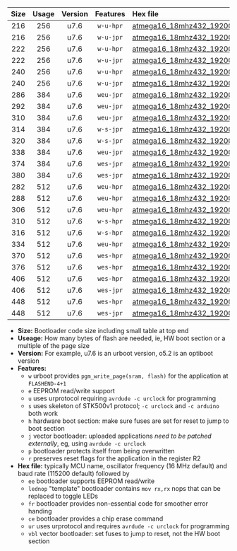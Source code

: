 |Size|Usage|Version|Features|Hex file|
|:-:|:-:|:-:|:-:|:--|
|216|256|u7.6|`w-u-hpr`|[atmega16_18mhz432_19200bps_ur.hex](https://raw.githubusercontent.com/stefanrueger/urboot/main/bootloaders/atmega16/fcpu_18mhz432/19200_bps/atmega16_18mhz432_19200bps_ur.hex)|
|216|256|u7.6|`w-u-jpr`|[atmega16_18mhz432_19200bps_ur_vbl.hex](https://raw.githubusercontent.com/stefanrueger/urboot/main/bootloaders/atmega16/fcpu_18mhz432/19200_bps/atmega16_18mhz432_19200bps_ur_vbl.hex)|
|222|256|u7.6|`w-u-hpr`|[atmega16_18mhz432_19200bps_lednop_ur.hex](https://raw.githubusercontent.com/stefanrueger/urboot/main/bootloaders/atmega16/fcpu_18mhz432/19200_bps/atmega16_18mhz432_19200bps_lednop_ur.hex)|
|222|256|u7.6|`w-u-jpr`|[atmega16_18mhz432_19200bps_lednop_ur_vbl.hex](https://raw.githubusercontent.com/stefanrueger/urboot/main/bootloaders/atmega16/fcpu_18mhz432/19200_bps/atmega16_18mhz432_19200bps_lednop_ur_vbl.hex)|
|240|256|u7.6|`w-u-hpr`|[atmega16_18mhz432_19200bps_lednop_fr_ur.hex](https://raw.githubusercontent.com/stefanrueger/urboot/main/bootloaders/atmega16/fcpu_18mhz432/19200_bps/atmega16_18mhz432_19200bps_lednop_fr_ur.hex)|
|240|256|u7.6|`w-u-jpr`|[atmega16_18mhz432_19200bps_lednop_fr_ur_vbl.hex](https://raw.githubusercontent.com/stefanrueger/urboot/main/bootloaders/atmega16/fcpu_18mhz432/19200_bps/atmega16_18mhz432_19200bps_lednop_fr_ur_vbl.hex)|
|286|384|u7.6|`weu-jpr`|[atmega16_18mhz432_19200bps_ee_ur_vbl.hex](https://raw.githubusercontent.com/stefanrueger/urboot/main/bootloaders/atmega16/fcpu_18mhz432/19200_bps/atmega16_18mhz432_19200bps_ee_ur_vbl.hex)|
|292|384|u7.6|`weu-jpr`|[atmega16_18mhz432_19200bps_ee_lednop_ur_vbl.hex](https://raw.githubusercontent.com/stefanrueger/urboot/main/bootloaders/atmega16/fcpu_18mhz432/19200_bps/atmega16_18mhz432_19200bps_ee_lednop_ur_vbl.hex)|
|310|384|u7.6|`weu-jpr`|[atmega16_18mhz432_19200bps_ee_lednop_fr_ur_vbl.hex](https://raw.githubusercontent.com/stefanrueger/urboot/main/bootloaders/atmega16/fcpu_18mhz432/19200_bps/atmega16_18mhz432_19200bps_ee_lednop_fr_ur_vbl.hex)|
|314|384|u7.6|`w-s-jpr`|[atmega16_18mhz432_19200bps_vbl.hex](https://raw.githubusercontent.com/stefanrueger/urboot/main/bootloaders/atmega16/fcpu_18mhz432/19200_bps/atmega16_18mhz432_19200bps_vbl.hex)|
|320|384|u7.6|`w-s-jpr`|[atmega16_18mhz432_19200bps_lednop_vbl.hex](https://raw.githubusercontent.com/stefanrueger/urboot/main/bootloaders/atmega16/fcpu_18mhz432/19200_bps/atmega16_18mhz432_19200bps_lednop_vbl.hex)|
|338|384|u7.6|`weu-jpr`|[atmega16_18mhz432_19200bps_ee_lednop_fr_ce_ur_vbl.hex](https://raw.githubusercontent.com/stefanrueger/urboot/main/bootloaders/atmega16/fcpu_18mhz432/19200_bps/atmega16_18mhz432_19200bps_ee_lednop_fr_ce_ur_vbl.hex)|
|374|384|u7.6|`wes-jpr`|[atmega16_18mhz432_19200bps_ee_vbl.hex](https://raw.githubusercontent.com/stefanrueger/urboot/main/bootloaders/atmega16/fcpu_18mhz432/19200_bps/atmega16_18mhz432_19200bps_ee_vbl.hex)|
|380|384|u7.6|`wes-jpr`|[atmega16_18mhz432_19200bps_ee_lednop_vbl.hex](https://raw.githubusercontent.com/stefanrueger/urboot/main/bootloaders/atmega16/fcpu_18mhz432/19200_bps/atmega16_18mhz432_19200bps_ee_lednop_vbl.hex)|
|282|512|u7.6|`weu-hpr`|[atmega16_18mhz432_19200bps_ee_ur.hex](https://raw.githubusercontent.com/stefanrueger/urboot/main/bootloaders/atmega16/fcpu_18mhz432/19200_bps/atmega16_18mhz432_19200bps_ee_ur.hex)|
|288|512|u7.6|`weu-hpr`|[atmega16_18mhz432_19200bps_ee_lednop_ur.hex](https://raw.githubusercontent.com/stefanrueger/urboot/main/bootloaders/atmega16/fcpu_18mhz432/19200_bps/atmega16_18mhz432_19200bps_ee_lednop_ur.hex)|
|306|512|u7.6|`weu-hpr`|[atmega16_18mhz432_19200bps_ee_lednop_fr_ur.hex](https://raw.githubusercontent.com/stefanrueger/urboot/main/bootloaders/atmega16/fcpu_18mhz432/19200_bps/atmega16_18mhz432_19200bps_ee_lednop_fr_ur.hex)|
|310|512|u7.6|`w-s-hpr`|[atmega16_18mhz432_19200bps.hex](https://raw.githubusercontent.com/stefanrueger/urboot/main/bootloaders/atmega16/fcpu_18mhz432/19200_bps/atmega16_18mhz432_19200bps.hex)|
|316|512|u7.6|`w-s-hpr`|[atmega16_18mhz432_19200bps_lednop.hex](https://raw.githubusercontent.com/stefanrueger/urboot/main/bootloaders/atmega16/fcpu_18mhz432/19200_bps/atmega16_18mhz432_19200bps_lednop.hex)|
|334|512|u7.6|`weu-hpr`|[atmega16_18mhz432_19200bps_ee_lednop_fr_ce_ur.hex](https://raw.githubusercontent.com/stefanrueger/urboot/main/bootloaders/atmega16/fcpu_18mhz432/19200_bps/atmega16_18mhz432_19200bps_ee_lednop_fr_ce_ur.hex)|
|370|512|u7.6|`wes-hpr`|[atmega16_18mhz432_19200bps_ee.hex](https://raw.githubusercontent.com/stefanrueger/urboot/main/bootloaders/atmega16/fcpu_18mhz432/19200_bps/atmega16_18mhz432_19200bps_ee.hex)|
|376|512|u7.6|`wes-hpr`|[atmega16_18mhz432_19200bps_ee_lednop.hex](https://raw.githubusercontent.com/stefanrueger/urboot/main/bootloaders/atmega16/fcpu_18mhz432/19200_bps/atmega16_18mhz432_19200bps_ee_lednop.hex)|
|406|512|u7.6|`wes-hpr`|[atmega16_18mhz432_19200bps_ee_lednop_fr.hex](https://raw.githubusercontent.com/stefanrueger/urboot/main/bootloaders/atmega16/fcpu_18mhz432/19200_bps/atmega16_18mhz432_19200bps_ee_lednop_fr.hex)|
|406|512|u7.6|`wes-jpr`|[atmega16_18mhz432_19200bps_ee_lednop_fr_vbl.hex](https://raw.githubusercontent.com/stefanrueger/urboot/main/bootloaders/atmega16/fcpu_18mhz432/19200_bps/atmega16_18mhz432_19200bps_ee_lednop_fr_vbl.hex)|
|448|512|u7.6|`wes-hpr`|[atmega16_18mhz432_19200bps_ee_lednop_fr_ce.hex](https://raw.githubusercontent.com/stefanrueger/urboot/main/bootloaders/atmega16/fcpu_18mhz432/19200_bps/atmega16_18mhz432_19200bps_ee_lednop_fr_ce.hex)|
|448|512|u7.6|`wes-jpr`|[atmega16_18mhz432_19200bps_ee_lednop_fr_ce_vbl.hex](https://raw.githubusercontent.com/stefanrueger/urboot/main/bootloaders/atmega16/fcpu_18mhz432/19200_bps/atmega16_18mhz432_19200bps_ee_lednop_fr_ce_vbl.hex)|

- **Size:** Bootloader code size including small table at top end
- **Useage:** How many bytes of flash are needed, ie, HW boot section or a multiple of the page size
- **Version:** For example, u7.6 is an urboot version, o5.2 is an optiboot version
- **Features:**
  + `w` urboot provides `pgm_write_page(sram, flash)` for the application at `FLASHEND-4+1`
  + `e` EEPROM read/write support
  + `u` uses urprotocol requiring `avrdude -c urclock` for programming
  + `s` uses skeleton of STK500v1 protocol; `-c urclock` and `-c arduino` both work
  + `h` hardware boot section: make sure fuses are set for reset to jump to boot section
  + `j` vector bootloader: uploaded applications *need to be patched externally*, eg, using `avrdude -c urclock`
  + `p` bootloader protects itself from being overwritten
  + `r` preserves reset flags for the application in the register R2
- **Hex file:** typically MCU name, oscillator frequency (16 MHz default) and baud rate (115200 default) followed by
  + `ee` bootloader supports EEPROM read/write
  + `lednop` "template" bootloader contains `mov rx,rx` nops that can be replaced to toggle LEDs
  + `fr` bootloader provides non-essential code for smoother error handing
  + `ce` bootloader provides a chip erase command
  + `ur` uses urprotocol and requires `avrdude -c urclock` for programming
  + `vbl` vector bootloader: set fuses to jump to reset, not the HW boot section
